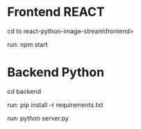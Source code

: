 # Frontend  REACT 

cd to react-python-image-stream\frontend> 

run: npm start

# Backend Python

cd backend

run: pip install -r requirements.txt

run: python server.py



